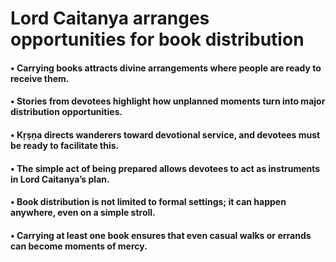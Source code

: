 # Lord Caitanya arranges opportunities for book distribution

#### • Carrying books attracts divine arrangements where people are ready to receive them.

#### • Stories from devotees highlight how unplanned moments turn into major distribution opportunities.

#### • Kṛṣṇa directs wanderers toward devotional service, and devotees must be ready to facilitate this.

#### • The simple act of being prepared allows devotees to act as instruments in Lord Caitanya’s plan.

#### • Book distribution is not limited to formal settings; it can happen anywhere, even on a simple stroll.

#### • Carrying at least one book ensures that even casual walks or errands can become moments of mercy.
